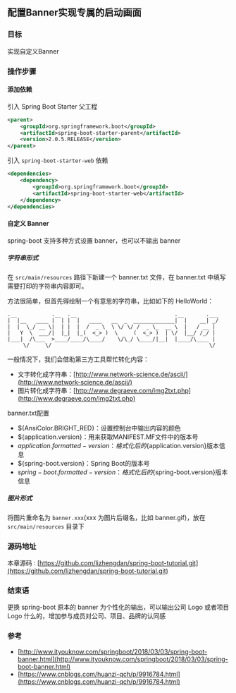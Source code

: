 配置Banner实现专属的启动画面
----------------------------

### 目标

实现自定义Banner

### 操作步骤

#### 添加依赖

引入 Spring Boot Starter 父工程

```xml
<parent>
    <groupId>org.springframework.boot</groupId>
    <artifactId>spring-boot-starter-parent</artifactId>
    <version>2.0.5.RELEASE</version>
</parent>
```

引入 `spring-boot-starter-web` 依赖

```xml
<dependencies>
    <dependency>
        <groupId>org.springframework.boot</groupId>
        <artifactId>spring-boot-starter-web</artifactId>
    </dependency>
</dependencies>
```

#### 自定义 Banner

spring-boot 支持多种方式设置 banner，也可以不输出 banner

##### 字符串形式

在 `src/main/resources` 路径下新建一个 banner.txt 文件，在 banner.txt 中填写需要打印的字符串内容即可。

方法很简单，但首先得绘制一个有意思的字符串，比如如下的 HelloWorld：

```
.__           .__  .__                               .__       .___
|  |__   ____ |  | |  |   ____   __  _  _____________|  |    __| _/
|  |  \_/ __ \|  | |  |  /  _ \  \ \/ \/ /  _ \_  __ \  |   / __ | 
|   Y  \  ___/|  |_|  |_(  <_> )  \     (  <_> )  | \/  |__/ /_/ | 
|___|  /\___  >____/____/\____/    \/\_/ \____/|__|  |____/\____ | 
     \/     \/                                                  \/ 
```

一般情况下，我们会借助第三方工具帮忙转化内容：

- 文字转化成字符串：[http://www.network-science.de/ascii/](http://www.network-science.de/ascii/)
- 图片转化成字符串：[http://www.degraeve.com/img2txt.php](http://www.degraeve.com/img2txt.php)

banner.txt配置

- ${AnsiColor.BRIGHT_RED}：设置控制台中输出内容的颜色
- ${application.version}：用来获取MANIFEST.MF文件中的版本号
- ${application.formatted-version}：格式化后的${application.version}版本信息
- ${spring-boot.version}：Spring Boot的版本号
- ${spring-boot.formatted-version}：格式化后的${spring-boot.version}版本信息

##### 图片形式

将图片重命名为 `banner.xxx`(xxx 为图片后缀名，比如 banner.gif)，放在 `src/main/resources` 目录下

### 源码地址

本章源码 : [https://github.com/lizhengdan/spring-boot-tutorial.git](https://github.com/lizhengdan/spring-boot-tutorial.git)

### 结束语

更换 spring-boot 原本的 banner 为个性化的输出，可以输出公司 Logo 或者项目 Logo 什么的，增加参与成员对公司、项目、品牌的认同感

### 参考

- [http://www.ityouknow.com/springboot/2018/03/03/spring-boot-banner.html](http://www.ityouknow.com/springboot/2018/03/03/spring-boot-banner.html)
- [https://www.cnblogs.com/huanzi-qch/p/9916784.html](https://www.cnblogs.com/huanzi-qch/p/9916784.html)
